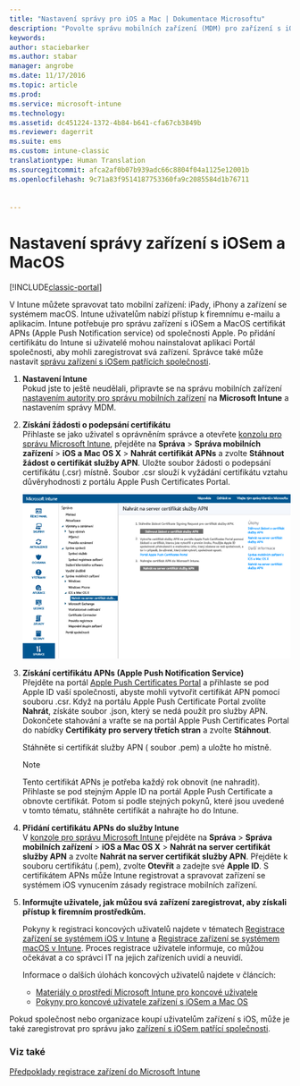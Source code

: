 ```yaml
---
title: "Nastavení správy pro iOS a Mac | Dokumentace Microsoftu"
description: "Povolte správu mobilních zařízení (MDM) pro zařízení s iOSem včetně zařízení iPad a iPhone a zařízení s Mac OS X pomocí Microsoft Intune."
keywords: 
author: staciebarker
ms.author: stabar
manager: angrobe
ms.date: 11/17/2016
ms.topic: article
ms.prod: 
ms.service: microsoft-intune
ms.technology: 
ms.assetid: dc451224-1372-4b84-b641-cfa67cb3849b
ms.reviewer: dagerrit
ms.suite: ems
ms.custom: intune-classic
translationtype: Human Translation
ms.sourcegitcommit: afca2af0b07b939adc66c8804f04a1125e12001b
ms.openlocfilehash: 9c71a83f9514187753360fa9c2085584d1b76711


---
```


# <a name="set-up-ios-and-mac-device-management"></a>Nastavení správy zařízení s iOSem a MacOS

[!INCLUDE[classic-portal](../includes/classic-portal.md)]

V Intune můžete spravovat tato mobilní zařízení: iPady, iPhony a zařízení se systémem macOS. Intune uživatelům nabízí přístup k firemnímu e-mailu a aplikacím. Intune potřebuje pro správu zařízení s iOSem a MacOS certifikát APNs (Apple Push Notification service) od společnosti Apple. Po přidání certifikátu do Intune si uživatelé mohou nainstalovat aplikaci Portál společnosti, aby mohli zaregistrovat svá zařízení. Správce také může nastavit [správu zařízení s iOSem patřících společnosti](enroll-corporate-owned-ios-devices-in-microsoft-intune.md).

1.  **Nastavení Intune**<br>
    Pokud jste to ještě neudělali, připravte se na správu mobilních zařízení [nastavením autority pro správu mobilních zařízení](prerequisites-for-enrollment.md#step-2-set-mdm-authority) na **Microsoft Intune** a nastavením správy MDM.

2.  **Získání žádosti o podepsání certifikátu**<br>
    Přihlaste se jako uživatel s oprávněním správce a otevřete [konzolu pro správu Microsoft Intune](http://manage.microsoft.com), přejděte na **Správa** &gt; **Správa mobilních zařízení** &gt; **iOS a Mac OS X** &gt; **Nahrát certifikát APNs** a zvolte **Stáhnout žádost o certifikát služby APN**. Uložte soubor žádosti o podepsání certifikátu (.csr) místně. Soubor .csr slouží k vyžádání certifikátu vztahu důvěryhodnosti z portálu Apple Push Certificates Portal.

    ![Dialogové okno nahrání certifikátu služby APN](../media/Intune-iOS-enrollment-with-apns.png)

3.  **Získání certifikátu APNs (Apple Push Notification Service)**<br>
    Přejděte na portál [Apple Push Certificates Portal](http://go.microsoft.com/fwlink/?LinkId=269844) a přihlaste se pod Apple ID vaší společnosti, abyste mohli vytvořit certifikát APN pomocí souboru .csr. Když na portálu Apple Push Certificate Portal zvolíte **Nahrát**, získáte soubor .json, který se nedá použít pro služby APN. Dokončete stahování a vraťte se na portál Apple Push Certificates Portal do nabídky **Certifikáty pro servery třetích stran** a zvolte **Stáhnout**.

    Stáhněte si certifikát služby APN ( soubor .pem) a uložte ho místně.

    > [!NOTE]
    > Tento certifikát APNs je potřeba každý rok obnovit (ne nahradit). Přihlaste se pod stejným Apple ID na portál Apple Push Certificate a obnovte certifikát. Potom si podle stejných pokynů, které jsou uvedené v tomto tématu, stáhněte certifikát a nahrajte ho do Intune.

4.  **Přidání certifikátu APNs do služby Intune**<br>
    V [konzole pro správu Microsoft Intune](http://manage.microsoft.com) přejděte na **Správa** &gt; **Správa mobilních zařízení** &gt; **iOS a Mac OS X** &gt; **Nahrát na server certifikát služby APN** a zvolte **Nahrát na server certifikát služby APN**. Přejděte k souboru certifikátu (.pem), zvolte **Otevřít** a zadejte své **Apple ID**. S certifikátem APNs může Intune registrovat a spravovat zařízení se systémem iOS vynucením zásady registrace mobilních zařízení.

5.  **Informujte uživatele, jak můžou svá zařízení zaregistrovat, aby získali přístup k firemním prostředkům.**

    Pokyny k registraci koncových uživatelů najdete v tématech [Registrace zařízení se systémem iOS v Intune](../enduser/enroll-your-device-in-intune-ios.md) a [Registrace zařízení se systémem macOS v Intune](../enduser/enroll-your-device-in-intune-macos.md). Proces registrace uživatele informuje, co můžou očekávat a co správci IT na jejich zařízeních uvidí a neuvidí.

    Informace o dalších úlohách koncových uživatelů najdete v článcích:
    - [Materiály o prostředí Microsoft Intune pro koncové uživatele](how-to-educate-your-end-users-about-microsoft-intune.md)
    - [Pokyny pro koncové uživatele zařízení s iOSem a Mac OS](../enduser/using-your-ios-or-macOS-device-with-intune.md)

Pokud společnost nebo organizace koupí uživatelům zařízení s iOS, může je také zaregistrovat pro správu jako [zařízení s iOSem patřící společnosti](enroll-corporate-owned-ios-devices-in-microsoft-intune.md).

### <a name="see-also"></a>Viz také
[Předpoklady registrace zařízení do Microsoft Intune](prerequisites-for-enrollment.md)



<!--HONumber=Feb17_HO3-->


